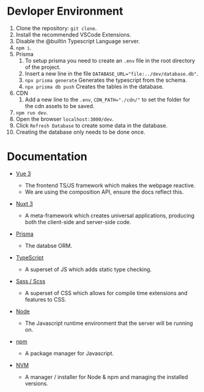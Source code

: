 # Devloper Environment

1. Clone the repository: `git clone`.
2. Install the recommended VSCode Extensions.
3. Disable the @builtin Typescript Language server.
4. `npm i`.
5. Prisma
   1. To setup prisma you need to create an `.env` file in the root directory of the project.
   2. Insert a new line in the file `DATABASE_URL="file:../dev/database.db"`.
   3. `npx prisma generate` Generates the typescript from the schema.
   4. `npx prisma db push` Creates the tables in the database.
6. CDN
   1. Add a new line to the `.env`, `CDN_PATH="./cdn/"` to set the folder for the cdn assets to be saved.
7. `npm run dev`.
8. Open the browser `localhost:3000/dev`.
9. Click `Refresh Database` to create some data in the database.
10. Creating the database only needs to be done once.

# Documentation

- [Vue 3](https://vuejs.org/guide/introduction.html)
  - The frontend TS/JS framework which makes the webpage reactive.
  - We are using the composition API, ensure the docs reflect this.
- [Nuxt 3](https://nuxt.com/docs/getting-started/introduction)

  - A meta-framework which creates universal applications, producing both the client-side and server-side code.

- [Prisma](https://www.prisma.io/)

  - The databse ORM.

- [TypeScript](https://www.typescriptlang.org/)
  - A superset of JS which adds static type checking.
- [Sass / Scss](https://sass-lang.com/)

  - A superset of CSS which allows for compile time extensions and features to CSS.

- [Node](https://nodejs.org/)
  - The Javascript runtime environment that the server will be running on.
- [npm](https://www.npmjs.com/)
  - A package manager for Javascript.
- [NVM](https://github.com/coreybutler/nvm-windows)
  - A manager / installer for Node & npm and managing the installed versions.
